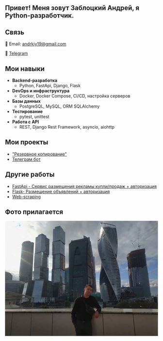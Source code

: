 ## Привет! Меня зовут Заблоцкий Андрей, я Python-разработчик.

## Связь

📩 Email: andrkiy19@gmail.com

💬 [Telegram](https://t.me/andy_an19)

## Мои навыки

- **Backend-разработка**
  - Python, FastApi, Django, Flask
- **DevOps и инфраструктура**
  - Docker, Docker Compose, CI/CD, настройка серверов
- **Базы данных**
  - PostgreSQL, MySQL, ORM SQLAlchemy
- **Тестирование**
  - pytest, unittest
- **Работа с API**
  - REST, Django Rest Framework, asyncio, aiohttp

## Мои проекты

- ["Резервное копирование"](https://github.com/Babylon14/OOP_final_work)
- [Телеграм бот ](https://github.com/Babylon14/Store-telebot)

## Другие работы
- [FastApi - Сервис размещения рекламы купли/продаж + авторизация](https://github.com/Babylon14/FastApi-advertisement)
- [Flask- Размещение объявлений + авторизация](https://github.com/Babylon14/Flask_announcements_auth) 
- [Web-scraping](https://github.com/Babylon14/web_scraping)



## Фото прилагается

![photo](./my_photo.jpg "Это мое фото)")
